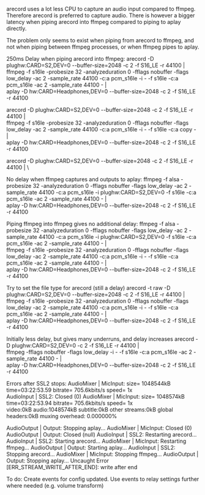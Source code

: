 arecord uses a lot less CPU to capture an audio input compared to ffmpeg. Therefore arecord is preferred to capture audio. There is however a bigger latency when piping arecord into ffmpeg compared to piping to aplay directly.

The problem only seems to exist when piping from arecord to ffmpeg, and not when piping between ffmpeg processes, or when ffmpeg pipes to aplay.

250ms Delay when piping arecord into ffmpeg:
arecord -D plughw:CARD=S2,DEV=0 --buffer-size=2048 -c 2 -f S16_LE -r 44100 | \
ffmpeg -f s16le -probesize 32 -analyzeduration 0 -fflags nobuffer -flags low_delay -ac 2 -sample_rate 44100 -c:a pcm_s16le -i - -f s16le -c:a pcm_s16le -ac 2 -sample_rate 44100 - | \
aplay -D hw:CARD=Headphones,DEV=0 --buffer-size=2048 -c 2 -f S16_LE -r 44100

arecord -D plughw:CARD=S2,DEV=0 --buffer-size=2048 -c 2 -f S16_LE -r 44100 | \
ffmpeg -f s16le -probesize 32 -analyzeduration 0 -fflags nobuffer -flags low_delay -ac 2 -sample_rate 44100 -c:a pcm_s16le -i - -f s16le -c:a copy - | \
aplay -D hw:CARD=Headphones,DEV=0 --buffer-size=2048 -c 2 -f S16_LE -r 44100


arecord -D plughw:CARD=S2,DEV=0 --buffer-size=2048 -c 2 -f S16_LE -r 44100 | \

No delay when ffmpeg captures and outputs to aplay:
ffmpeg -f alsa -probesize 32 -analyzeduration 0 -fflags nobuffer -flags low_delay -ac 2 -sample_rate 44100 -c:a pcm_s16le -i plughw:CARD=S2,DEV=0 -f s16le -c:a pcm_s16le -ac 2 -sample_rate 44100 - | \
aplay -D hw:CARD=Headphones,DEV=0 --buffer-size=2048 -c 2 -f S16_LE -r 44100

Piping ffmpeg into ffmpeg gives no additional delay:
ffmpeg -f alsa -probesize 32 -analyzeduration 0 -fflags nobuffer -flags low_delay -ac 2 -sample_rate 44100 -c:a pcm_s16le -i plughw:CARD=S2,DEV=0 -f s16le -c:a pcm_s16le -ac 2 -sample_rate 44100 - | \
ffmpeg -f s16le -probesize 32 -analyzeduration 0 -fflags nobuffer -flags low_delay -ac 2 -sample_rate 44100 -c:a pcm_s16le -i - -f s16le -c:a pcm_s16le -ac 2 -sample_rate 44100 - | \
aplay -D hw:CARD=Headphones,DEV=0 --buffer-size=2048 -c 2 -f S16_LE -r 44100

Try to set the file type for arecord (still a delay)
arecord -t raw -D plughw:CARD=S2,DEV=0 --buffer-size=2048 -c 2 -f S16_LE -r 44100 | \
ffmpeg -f s16le -probesize 32 -analyzeduration 0 -fflags nobuffer -flags low_delay -ac 2 -sample_rate 44100 -c:a pcm_s16le -i - -f s16le -c:a pcm_s16le -ac 2 -sample_rate 44100 - | \
aplay -D hw:CARD=Headphones,DEV=0 --buffer-size=2048 -c 2 -f S16_LE -r 44100

Initially less delay, but gives many underruns, and delay increases
arecord -D plughw:CARD=S2,DEV=0 -c 2 -f S16_LE -r 44100 | \
ffmpeg -fflags nobuffer -flags low_delay -i - -f s16le -c:a pcm_s16le -ac 2 -sample_rate 44100 - | \
aplay -D hw:CARD=Headphones,DEV=0 --buffer-size=2048 -c 2 -f S16_LE -r 44100


Errors after SSL2 stops:
AudioMixer | MicInput: size= 1048544kB time=03:22:53.59 bitrate= 705.6kbits/s speed=   1x    
AudioInput | SSL2: Closed (0)
AudioMixer | MicInput: size= 1048574kB time=03:22:53.94 bitrate= 705.6kbits/s speed=   1x    
video:0kB audio:1048574kB subtitle:0kB other streams:0kB global headers:0kB muxing overhead: 0.000000%

AudioOutput | Output: Stopping aplay...
AudioMixer | MicInput: Closed (0)
AudioOutput | Output: Closed (null)
AudioInput | SSL2: Restarting arecord...
AudioInput | SSL2: Starting arecord...
AudioMixer | MicInput: Restarting ffmpeg...
AudioOutput | Output: Starting aplay...
AudioInput | SSL2: Stopping arecord...
AudioMixer | MicInput: Stopping ffmpeg...
AudioOutput | Output: Stopping aplay...
Uncaught Error [ERR_STREAM_WRITE_AFTER_END]: write after end




To do: Create events for config updated. Use events to relay settings further where needed (e.g. volume transform)